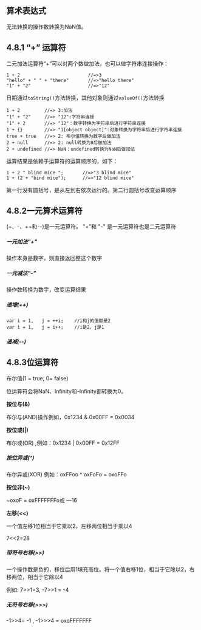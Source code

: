 ## 算术表达式

无法转换的操作数转换为NaN值。



## 4.8.1 “+” 运算符

二元加法运算符“+”可以对两个数做加法，也可以做字符串连接操作：



```
1 + 2                         //=>3
"hello" + " " + "there"       //=>"hello there"
"1" + "2"                     //=>"12"
```

日期通过`toString()`方法转换，其他对象则通过`valueOf()`方法转换

```
1 + 2         //=> 3:加法
"1" + "2"     //=> "12":字符串连接
"1" + 2       //=> "12"：数字转换为字符串后进行字符串连接
1 + {}        //=> "1[object object]":对象转换为字符串后进行字符串连接
true + true   //=> 2: 布尔值转换为数字后做加法
2 + null      //=> 2: null转换为0后做加法
2 + undefined //=> NaN：undefined转换为NaN后做加法
```

运算结果是依赖于运算符的运算顺序的，如下：

```
1 + 2 " blind mice ";       //=>"3 blind mice"
1 + (2 + "bind mice");      //=>"12 blind mice"
```

第一行没有圆括号，是从左到右依次运行的。第二行圆括号改变运算顺序



## 4.8.2一元算术运算符

(+、-、++和--)是一元运算符。  "+"和 "-"  是一元运算符也是二元运算符

##### 一元加法"+"

操作本身是数字，则直接返回整这个数字

##### 一元减法"-"

操作数转换为数字，改变运算结果

##### 递增(++)

```
var i = 1,   j = ++i;    //i和j的值都是2
var i = 1,   j = i++;    //i是2，j是1
```

##### 递减(--)



## 4.8.3位运算符

布尔值(1 = true, 0= false)

位运算符会将NaN、Infinity和-Infinity都转换为0。

**按位与(&)**

布尔与(AND)操作例如，0x1234 & 0x00FF = 0x0034

**按位或(|)**

布尔或(OR) ,例如：0x1234 | 0x00FF = 0x12FF

##### 按位异或(^)

布尔异或(XOR)  例如：oxFFoo ^ oxFoFo = oxoFFo

**按位非(~)**

~oxoF = oxFFFFFFFo或  —16

**左移(<<)**

一个值左移1位相当于它乘以2，左移两位相当于乘以4

7<<2=28

##### 带符号右移(>>)

一个操作数是负的，移位后用1填充高位。将一个值右移1位，相当于它除以2，右移两位，相当于它除以4

例如:  7>>1=3,    -7>>1 = -4

##### 无符号右移(>>>)

-1>>4= -1  ,  -1>>>4 = oxoFFFFFFF


